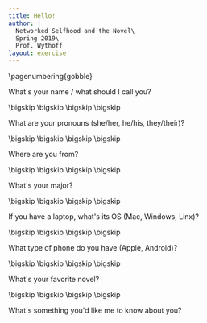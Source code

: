 ```yaml
---
title: Hello!
author: |
  Networked Selfhood and the Novel\
  Spring 2019\
  Prof. Wythoff
layout: exercise
---
```


\pagenumbering{gobble}

What's your name / what should I call you?

\bigskip
\bigskip
\bigskip
\bigskip

What are your pronouns (she/her, he/his, they/their)?

\bigskip
\bigskip
\bigskip
\bigskip

Where are you from?

\bigskip
\bigskip
\bigskip
\bigskip

What's your major?

\bigskip
\bigskip
\bigskip
\bigskip

If you have a laptop, what's its OS (Mac, Windows, Linx)?

\bigskip
\bigskip
\bigskip
\bigskip

What type of phone do you have (Apple, Android)?

\bigskip
\bigskip
\bigskip
\bigskip

What's your favorite novel?

\bigskip
\bigskip
\bigskip
\bigskip

What's something you'd like me to know about you?
